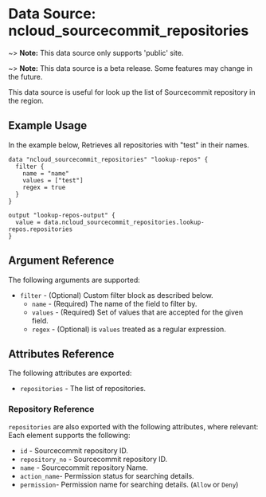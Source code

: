 # Data Source: ncloud_sourcecommit_repositories

~> **Note:** This data source only supports 'public' site.

~> **Note:** This data source is a beta release. Some features may change in the future.

This data source is useful for look up the list of Sourcecommit repository in the region.

## Example Usage

In the example below, Retrieves all repositories with "test" in their names.

```hcl
data "ncloud_sourcecommit_repositories" "lookup-repos" {
  filter {
    name = "name"
    values = ["test"]
    regex = true
  }
}

output "lookup-repos-output" {
  value = data.ncloud_sourcecommit_repositories.lookup-repos.repositories
}
```

## Argument Reference

The following arguments are supported:

* `filter` - (Optional) Custom filter block as described below.
  * `name` - (Required) The name of the field to filter by.
  * `values` - (Required) Set of values that are accepted for the given field.
  * `regex` - (Optional) is `values` treated as a regular expression.



## Attributes Reference

The following attributes are exported:

* `repositories` - The list of repositories.

### Repository Reference

`repositories` are also exported with the following attributes, where relevant: Each element supports the following:

* `id` - Sourcecommit repository ID.
* `repository_no` - Sourcecommit repository ID.
* `name` - Sourcecommit repository Name.
* `action_name`- Permission status for searching details.
* `permission`- Permission name for searching details. (`Allow` or `Deny`)